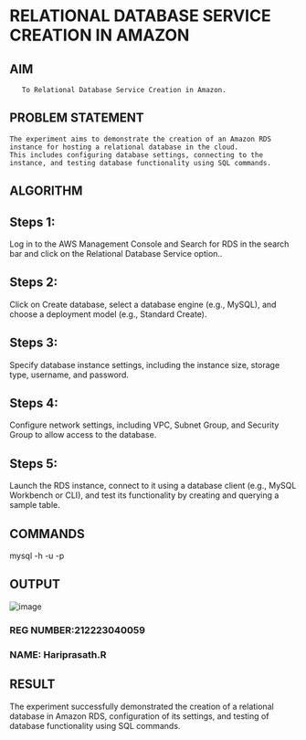  # RELATIONAL DATABASE SERVICE CREATION IN AMAZON
  ## AIM
       To Relational Database Service Creation in Amazon.
## PROBLEM STATEMENT
    The experiment aims to demonstrate the creation of an Amazon RDS instance for hosting a relational database in the cloud.
    This includes configuring database settings, connecting to the instance, and testing database functionality using SQL commands.

## ALGORITHM
## Steps 1:

Log in to the AWS Management Console and Search for RDS in the search bar and click on the Relational Database Service option..

## Steps 2:

Click on Create database, select a database engine (e.g., MySQL), and choose a deployment model (e.g., Standard Create).

## Steps 3:

Specify database instance settings, including the instance size, storage type, username, and password.

## Steps 4:

Configure network settings, including VPC, Subnet Group, and Security Group to allow access to the database.

## Steps 5:

Launch the RDS instance, connect to it using a database client (e.g., MySQL Workbench or CLI), and test its functionality by creating and querying a sample table.
## COMMANDS
mysql -h <endpoint> -u <username> -p

## OUTPUT
![image](https://github.com/user-attachments/assets/f6dc9c06-dcd3-4b23-b592-a03c4a826831)

### REG NUMBER:212223040059
### NAME: Hariprasath.R

 ## RESULT
 The experiment successfully demonstrated the creation of a relational database in Amazon RDS, configuration of its settings, and testing of database functionality using SQL commands.

  


